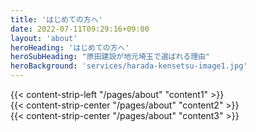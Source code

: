 ```yaml
---
title: 'はじめての方へ'
date: 2022-07-11T09:29:16+09:00
layout: 'about'
heroHeading: 'はじめての方へ'
heroSubHeading: "原田建設が地元埼玉で選ばれる理由"
heroBackground: 'services/harada-kensetsu-image1.jpg'
---
```


<div>
{{< content-strip-left "/pages/about" "content1" >}}
</div>
<div>
{{< content-strip-center "/pages/about" "content2" >}}
</div>
<div>
{{< content-strip-center "/pages/about" "content3" >}}
</div>
